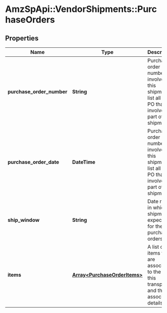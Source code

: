 # AmzSpApi::VendorShipments::PurchaseOrders

## Properties
Name | Type | Description | Notes
------------ | ------------- | ------------- | -------------
**purchase_order_number** | **String** | Purchase order numbers involved in this shipment, list all the PO that are involved as part of this shipment. | [optional] 
**purchase_order_date** | **DateTime** | Purchase order numbers involved in this shipment, list all the PO that are involved as part of this shipment. | [optional] 
**ship_window** | **String** | Date range in which shipment is expected for these purchase orders. | [optional] 
**items** | [**Array&lt;PurchaseOrderItems&gt;**](PurchaseOrderItems.md) | A list of the items that are associated to the PO in this transport and their associated details. | [optional] 

